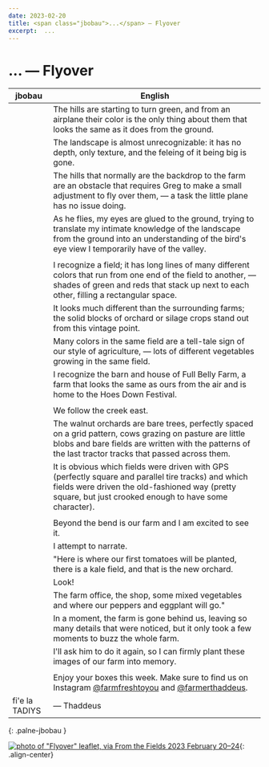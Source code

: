 ```yaml
---
date: 2023-02-20
title: <span class="jbobau">...</span> — Flyover
excerpt:  ...
---
```


# <span class="jbobau">...</span> — Flyover

| jbobau | English
|-|-
|  | The hills are starting to turn green, and from an airplane their color is the only thing about them that looks the same as it does from the ground.
|  | The landscape is almost unrecognizable: it has no depth, only texture, and the feleing of it being big is gone.
|  | The hills that normally are the backdrop to the farm are an obstacle that requires Greg to make a small adjustment to fly over them, — a task the little plane has no issue doing.
|  | As he flies, my eyes are glued to the ground, trying to translate my intimate knowledge of the landscape from the ground into an understanding of the bird's eye view I temporarily have of the valley.
|  | 
|  | I recognize a field; it has long lines of many different colors that run from one end of the field to another, — shades of green and reds that stack up next to each other, filling a rectangular space.
|  | It looks much different than the surrounding farms; the solid blocks of orchard or silage crops stand out from this vintage point.
|  | Many colors in the same field are a tell-tale sign of our style of agriculture, — lots of different vegetables growing in the same field.
|  | I recognize the barn and house of Full Belly Farm, a farm that looks the same as ours from the air and is home to the Hoes Down Festival.
|  | 
|  | We follow the creek east.
|  | The walnut orchards are bare trees, perfectly spaced on a grid pattern, cows grazing on pasture are little blobs and bare fields are written with the patterns of the last tractor tracks that passed across them.
|  | It is obvious which fields were driven with GPS (perfectly square and parallel tire tracks) and which fields were driven the old-fashioned way (pretty square, but just crooked enough to have some character).
|  | 
|  | Beyond the bend is our farm and I am excited to see it.
|  | I attempt to narrate.
|  | "Here is where our first tomatoes will be planted, there is a kale field, and that is the new orchard.
|  | Look!
|  | The farm office, the shop, some mixed vegetables and where our peppers and eggplant will go."
|  | In a moment, the farm is gone behind us, leaving so many details that were noticed, but it only took a few moments to buzz the whole farm.
|  | I'll ask him to do it again, so I can firmly plant these images of our farm into memory.
|  | 
|  | Enjoy your boxes this week. Make sure to find us on Instagram [@farmfreshtoyou] and [@farmerthaddeus].
| fi'e la TADIYS | — Thaddeus
{: .palne-jbobau }

[![photo of "Flyover" leaflet, via _From the Fields_ 2023 February 20–24](https://i.imgur.com/________.jpeg)](https://i.imgur.com/________jpeg){: .align-center}

[@farmerthaddeus]: https://instagram.com/farmerthaddeus
[@farmfreshtoyou]: https://instagram.com/farmfreshtoyou

